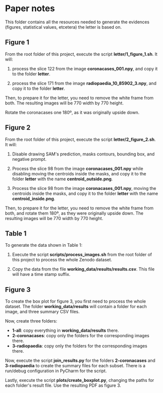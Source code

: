 # Paper notes

This folder contains all the resources needed to generate the evidences (figures, statistical values, etcetera) the letter is based on.

## Figure 1

From the root folder of this project, execute the script **letter/1_figure_1.sh**. It will:

1. process the slice 122 from the image **coronacases_001.npy**, and copy it to the folder **letter**.

2. process the slice 171 from the image **radiopaedia_10_85902_3.npy**, and copy it to the folder **letter**.

Then, to prepare it for the letter, you need to remove the white frame from both. The resulting images will be 770 width by 770 height.

Rotate the coronacases one 180º, as it was originally upside down.

## Figure 2

From the root folder of this project, execute the script **letter/2_figure_2.sh**. It will:

1. Disable drawing SAM's prediction, masks contours, bounding box, and negative prompt.

2. Process the slice 98 from the image **coronacases_001.npy** while disabling moving the centroids inside the masks, and copy it to the folder **letter** with the name **centroid_outside.png**.

3. Process the slice 98 from the image **coronacases_001.npy**, moving the centroids inside the masks, and copy it to the folder **letter** with the name **centroid_inside.png**.

Then, to prepare it for the letter, you need to remove the white frame from both, and rotate them 180º, as they were originally upside down. The resulting images will be 770 width by 770 height.

## Table 1

To generate the data shown in Table 1:

1. Execute the script **scripts/process_images.sh** from the root folder of this project to process the whole Zenodo dataset.

2. Copy the data from the file **working_data/results/results.csv**. This file will have a time stamp suffix.

## Figure 3

To create the box plot for figure 3, you first need to process the whole dataset. The folder **working_data/results** will contain a folder for each image, and three summary CSV files.

Now, create three folders:

- **1-all**: copy everything in **working_data/results** there.
- **2-coronacases**: copy only the folders for the corresponding images there.
- **3-radiopaedia**: copy only the folders for the corresponding images there.

Now, execute the script **join_results.py** for the folders **2-coronacases** and **3-radiopaedia** to create the summary files for each subset. There is a run/debug configuration in PyCharm for the script.

Lastly, execute the script **plots/create_boxplot.py**, changing the paths for each folder's result file. Use the resulting PDF as figure 3.


